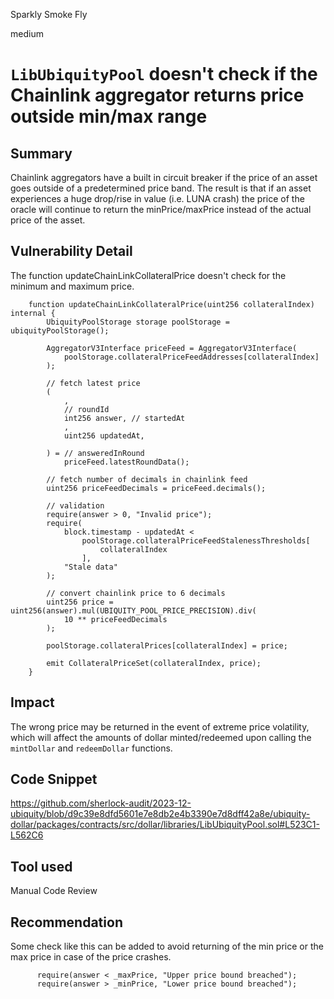 Sparkly Smoke Fly

medium

# `LibUbiquityPool` doesn't check if the Chainlink aggregator returns price outside min/max range

## Summary
Chainlink aggregators have a built in circuit breaker if the price of an asset goes outside of a predetermined price band. The result is that if an asset experiences a huge drop/rise in value (i.e. LUNA crash) the price of the oracle will continue to return the minPrice/maxPrice instead of the actual price of the asset. 
## Vulnerability Detail

The function updateChainLinkCollateralPrice doesn't check for the minimum and maximum price.
```solidity
    function updateChainLinkCollateralPrice(uint256 collateralIndex) internal {
        UbiquityPoolStorage storage poolStorage = ubiquityPoolStorage();

        AggregatorV3Interface priceFeed = AggregatorV3Interface(
            poolStorage.collateralPriceFeedAddresses[collateralIndex]
        );

        // fetch latest price
        (
            ,
            // roundId
            int256 answer, // startedAt
            ,
            uint256 updatedAt,

        ) = // answeredInRound
            priceFeed.latestRoundData();

        // fetch number of decimals in chainlink feed
        uint256 priceFeedDecimals = priceFeed.decimals();

        // validation
        require(answer > 0, "Invalid price");
        require(
            block.timestamp - updatedAt <
                poolStorage.collateralPriceFeedStalenessThresholds[
                    collateralIndex
                ],
            "Stale data"
        );

        // convert chainlink price to 6 decimals
        uint256 price = uint256(answer).mul(UBIQUITY_POOL_PRICE_PRECISION).div(
            10 ** priceFeedDecimals
        );

        poolStorage.collateralPrices[collateralIndex] = price;

        emit CollateralPriceSet(collateralIndex, price);
    }
```

## Impact
The wrong price may be returned in the event of extreme price volatility, which will affect the amounts of dollar minted/redeemed upon calling the `mintDollar` and `redeemDollar` functions. 
## Code Snippet
https://github.com/sherlock-audit/2023-12-ubiquity/blob/d9c39e8dfd5601e7e8db2e4b3390e7d8dff42a8e/ubiquity-dollar/packages/contracts/src/dollar/libraries/LibUbiquityPool.sol#L523C1-L562C6
## Tool used
Manual Code Review

## Recommendation

Some check like this can be added to avoid returning of the min price or the max price in case of the price crashes.

          require(answer < _maxPrice, "Upper price bound breached");
          require(answer > _minPrice, "Lower price bound breached");